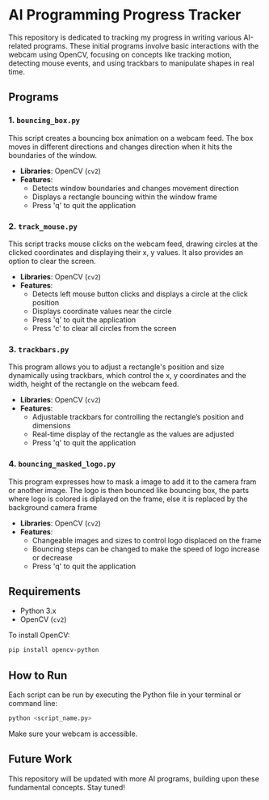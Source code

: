 # AI Programming Progress Tracker

This repository is dedicated to tracking my progress in writing various AI-related programs. These initial programs involve basic interactions with the webcam using OpenCV, focusing on concepts like tracking motion, detecting mouse events, and using trackbars to manipulate shapes in real time.

## Programs

### 1. `bouncing_box.py`
This script creates a bouncing box animation on a webcam feed. The box moves in different directions and changes direction when it hits the boundaries of the window.

- **Libraries**: OpenCV (`cv2`)
- **Features**:
  - Detects window boundaries and changes movement direction
  - Displays a rectangle bouncing within the window frame
  - Press 'q' to quit the application

### 2. `track_mouse.py`
This script tracks mouse clicks on the webcam feed, drawing circles at the clicked coordinates and displaying their x, y values. It also provides an option to clear the screen.

- **Libraries**: OpenCV (`cv2`)
- **Features**:
  - Detects left mouse button clicks and displays a circle at the click position
  - Displays coordinate values near the circle
  - Press 'q' to quit the application
  - Press 'c' to clear all circles from the screen

### 3. `trackbars.py`
This program allows you to adjust a rectangle's position and size dynamically using trackbars, which control the x, y coordinates and the width, height of the rectangle on the webcam feed.

- **Libraries**: OpenCV (`cv2`)
- **Features**:
  - Adjustable trackbars for controlling the rectangle’s position and dimensions
  - Real-time display of the rectangle as the values are adjusted
  - Press 'q' to quit the application

### 4. `bouncing_masked_logo.py`
This program expresses how to mask a image to add it to the camera fram or another image. The logo is then bounced like bouncing box, the parts where logo is colored is diplayed on the frame, else it is replaced by the background camera frame

- **Libraries**: OpenCV (`cv2`)
- **Features**:
  - Changeable images and sizes to control logo displaced on the frame
  - Bouncing steps can be changed to make the speed of logo increase or decrease
  - Press 'q' to quit the application

## Requirements
- Python 3.x
- OpenCV (`cv2`)

To install OpenCV:
```bash
pip install opencv-python
```

## How to Run
Each script can be run by executing the Python file in your terminal or command line:
```bash
python <script_name.py>
```
Make sure your webcam is accessible.

## Future Work
This repository will be updated with more AI programs, building upon these fundamental concepts. Stay tuned!